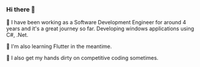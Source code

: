 ### Hi there 👋

🔭 I have been working as a Software Development Engineer for around 4 years and it's a great journey so far.
    Developing windows applications using C#, .Net.
    
🌱 I'm also learning Flutter in the meantime.

🤔 I also get my hands dirty on competitive coding sometimes.


<!--
**chirantar/chirantar** is a ✨ _special_ ✨ repository because its `README.md` (this file) appears on your GitHub profile.

Here are some ideas to get you started:

- 🔭 I’m currently working on ...
- 🌱 I’m currently learning ...
- 👯 I’m looking to collaborate on ...
- 🤔 I’m looking for help with ...
- 💬 Ask me about ...
- 📫 How to reach me: ...
- 😄 Pronouns: ...
- ⚡ Fun fact: ...
-->
